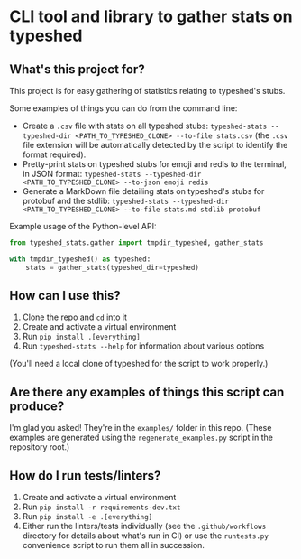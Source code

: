 # CLI tool and library to gather stats on typeshed

## 

## What's this project for?

This project is for easy gathering of statistics relating to typeshed's stubs.

Some examples of things you can do from the command line:
- Create a `.csv` file with stats on all typeshed stubs: `typeshed-stats --typeshed-dir <PATH_TO_TYPESHED_CLONE> --to-file stats.csv` (the `.csv` file extension will be automatically detected by the script to identify the format required).
- Pretty-print stats on typeshed stubs for emoji and redis to the terminal, in JSON format: `typeshed-stats --typeshed-dir <PATH_TO_TYPESHED_CLONE> --to-json emoji redis`
- Generate a MarkDown file detailing stats on typeshed's stubs for protobuf and the stdlib: `typeshed-stats --typeshed-dir <PATH_TO_TYPESHED_CLONE> --to-file stats.md stdlib protobuf`

Example usage of the Python-level API:
```python
from typeshed_stats.gather import tmpdir_typeshed, gather_stats

with tmpdir_typeshed() as typeshed:
    stats = gather_stats(typeshed_dir=typeshed)
```

## How can I use this?

1. Clone the repo and `cd` into it
2. Create and activate a virtual environment
3. Run `pip install .[everything]`
4. Run `typeshed-stats --help` for information about various options

(You'll need a local clone of typeshed for the script to work properly.)

## Are there any examples of things this script can produce?
I'm glad you asked! They're in the `examples/` folder in this repo.
(These examples are generated using the `regenerate_examples.py` script in the repository root.)

## How do I run tests/linters?
1. Create and activate a virtual environment
2. Run `pip install -r requirements-dev.txt`
3. Run `pip install -e .[everything]`
4. Either run the linters/tests individually (see the `.github/workflows` directory for details about what's run in CI) or use the `runtests.py` convenience script to run them all in succession.
